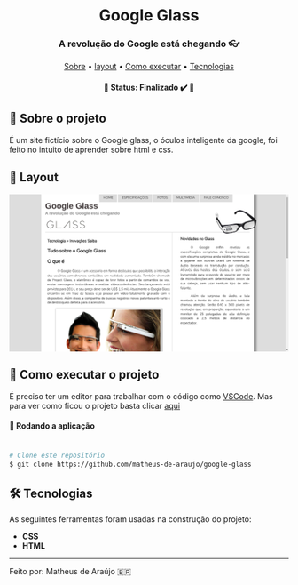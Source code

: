 <h1 align="center" font-weight:bold>
   Google Glass
</h1>

<h3 align="center">
    A revolução do Google está chegando 👓
</h3>

<p align="center">
	<a href="#-sobre-o-projeto">Sobre</a> •
	<a href="#-layout">layout</a> • 
 	<a href="#-como-executar-o-projeto">Como executar</a> • 
  	<a href="#-tecnologias">Tecnologias</a>
</p>

<h4 align="center"> 
	🚧  Status: Finalizado ✔️ 🚧
</h4>
		  
## :pencil: Sobre o projeto
É um site fictício sobre o Google glass, o óculos inteligente da google, foi feito no intuito de aprender sobre html e css.
		 
## 🎨 Layout
			 
<p align="center" style="display: flex; align-items: flex-start; justify-content: center;">
  	<img alt="Página Principal" src="/imagens/image-git.png" width="100%">
</p>
			 
## 🚀 Como executar o projeto

É preciso ter um editor para trabalhar com o código como [VSCode](https://code.visualstudio.com/).
Mas para ver como ficou o projeto basta clicar [aqui](https://matheus-de-araujo.github.io/google-glass/)

#### 🧭 Rodando a aplicação

```bash

# Clone este repositório
$ git clone https://github.com/matheus-de-araujo/google-glass

```

## 🛠 Tecnologias

As seguintes ferramentas foram usadas na construção do projeto:

- **CSS**
- **HTML**


---

Feito por: Matheus de Araújo 🇧🇷
